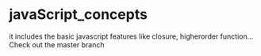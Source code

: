 # javaScript_concepts
it includes the basic javascript features like closure, higherorder function...
Check out the master branch
